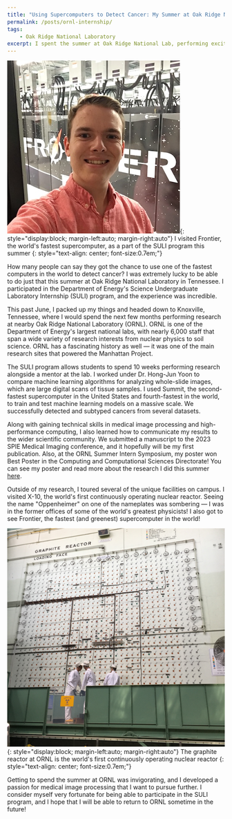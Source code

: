 ```yaml
---
title: "Using Supercomputers to Detect Cancer: My Summer at Oak Ridge National Lab"
permalink: /posts/ornl-internship/
tags: 
    - Oak Ridge National Laboratory
excerpt: I spent the summer at Oak Ridge National Lab, performing exciting research into designing machine learning algorithms for cancer detection from whole-slide images.
---
```


![Adam Saunders with Frontier](/assets/images/frontier_selfie_square_small.JPG){: style="display:block; margin-left:auto; margin-right:auto"} 
I visited Frontier, the world's fastest supercomputer, as a part of the SULI program this summer
{: style="text-align: center; font-size:0.7em;"}

How many people can say they got the chance to use one of the fastest computers in the world to detect cancer? I was extremely lucky to be able to do just that this summer at Oak Ridge National Laboratory in Tennessee. I participated in the Department of Energy's Science Undergraduate Laboratory Internship (SULI) program, and the experience was incredible.

This past June, I packed up my things and headed down to Knoxville, Tennessee, where I would spend the next few months performing research at nearby Oak Ridge National Laboratory (ORNL). ORNL is one of the Department of Energy's largest national labs, with nearly 6,000 staff that span a wide variety of research interests from nuclear physics to soil science. ORNL has a fascinating history as well — it was one of the main research sites that powered the Manhattan Project.

The SULI program allows students to spend 10 weeks performing research alongside a mentor at the lab. I worked under Dr. Hong-Jun Yoon to compare machine learning algorithms for analyzing whole-slide images, which are large digital scans of tissue samples. I used Summit, the second-fastest supercomputer in the United States and fourth-fastest in the world, to train and test machine learning models on a massive scale. We successfully detected and subtyped cancers from several datasets.

Along with gaining technical skills in medical image processing and high-performance computing, I also learned how to communicate my results to the wider scientific community. We submitted a manuscript to the 2023 SPIE Medical Imaging conference, and it hopefully will be my first publication. Also, at the ORNL Summer Intern Symposium, my poster won Best Poster in the Computing and Computational Sciences Directorate! You can see my poster and read more about the research I did this summer [here](/research/).

Outside of my research, I toured several of the unique facilities on campus. I visited X-10, the world's first continuously operating nuclear reactor. Seeing the name "Oppenheimer" on one of the nameplates was sombering — I was in the former offices of some of the world's greatest physicists! I also got to see Frontier, the fastest (and greenest) supercomputer in the world!

![X-10 Graphite Reactor](/assets/images/graphite_reactor_square.jpg){: style="display:block; margin-left:auto; margin-right:auto"} 
The graphite reactor at ORNL is the world's first continuously operating nuclear reactor
{: style="text-align: center; font-size:0.7em;"}

Getting to spend the summer at ORNL was invigorating, and I developed a passion for medical image processing that I want to pursue further. I consider myself very fortunate for being able to participate in the SULI program, and I hope that I will be able to return to ORNL sometime in the future!

